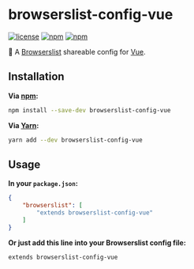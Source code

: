 # browserslist-config-vue
[![license](https://img.shields.io/github/license/gluons/browserslist-config-vue.svg?style=flat-square)](./LICENSE)
[![npm](https://img.shields.io/npm/v/browserslist-config-vue.svg?style=flat-square)](https://www.npmjs.com/package/browserslist-config-vue)
[![npm](https://img.shields.io/npm/dt/browserslist-config-vue.svg?style=flat-square)](https://www.npmjs.com/package/browserslist-config-vue)

🔎 A [Browserslist](https://github.com/ai/browserslist) shareable config for [Vue](https://vuejs.org/).

## Installation

**Via [npm](https://www.npmjs.com/):**

```bash
npm install --save-dev browserslist-config-vue
```

**Via [Yarn](https://yarnpkg.com/):**

```bash
yarn add --dev browserslist-config-vue
```

## Usage

**In your `package.json`:**

```json
{
	"browserslist": [
		"extends browserslist-config-vue"
	]
}
```

**Or just add this line into your Browserslist config file:**

```
extends browserslist-config-vue
```

